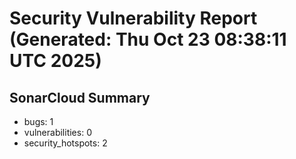 # Security Vulnerability Report (Generated: Thu Oct 23 08:38:11 UTC 2025)


## SonarCloud Summary
* bugs: 1
* vulnerabilities: 0
* security_hotspots: 2
